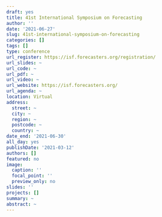 ```yaml
---
draft: yes
title: 41st International Symposium on Forecasting
author: ''
date: '2021-06-27'
slug: 41st-international-symposium-on-forecasting
categories: []
tags: []
type: conference
url_register: https://isf.forecasters.org/registration/
url_slides: ~
url_code: ~
url_pdf: ~
url_video: ~
url_website: https://isf.forecasters.org/
url_agenda: ~
location: Virtual
address:
  street: ~
  city: ~
  region: ~
  postcode: ~
  country: ~
date_end: '2021-06-30'
all_day: yes
publishDate: '2021-03-12'
authors: []
featured: no
image:
  caption: ''
  focal_point: ''
  preview_only: no
slides: ''
projects: []
summary: ~
abstract: ~
---
```


<!--more-->
